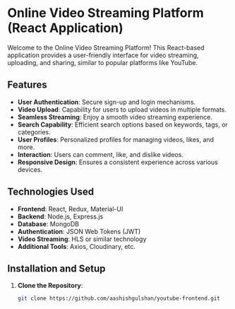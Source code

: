 # Online Video Streaming Platform (React Application)

Welcome to the Online Video Streaming Platform! This React-based application provides a user-friendly interface for video streaming, uploading, and sharing, similar to popular platforms like YouTube.

## Features

- **User Authentication**: Secure sign-up and login mechanisms.
- **Video Upload**: Capability for users to upload videos in multiple formats.
- **Seamless Streaming**: Enjoy a smooth video streaming experience.
- **Search Capability**: Efficient search options based on keywords, tags, or categories.
- **User Profiles**: Personalized profiles for managing videos, likes, and more.
- **Interaction**: Users can comment, like, and dislike videos.
- **Responsive Design**: Ensures a consistent experience across various devices.

## Technologies Used

- **Frontend**: React, Redux, Material-UI
- **Backend**: Node.js, Express.js
- **Database**: MongoDB
- **Authentication**: JSON Web Tokens (JWT)
- **Video Streaming**: HLS or similar technology
- **Additional Tools**: Axios, Cloudinary, etc.

## Installation and Setup

1. **Clone the Repository**:
   ```bash
   git clone https://github.com/aashishgulshan/youtube-frontend.git
